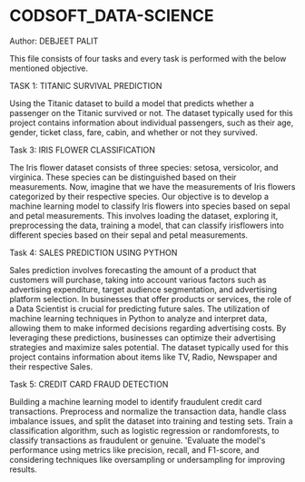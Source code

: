 # CODSOFT_DATA-SCIENCE
Author: DEBJEET PALIT

This file consists of four tasks and every task is performed with the below mentioned objective.

TASK 1: TITANIC SURVIVAL PREDICTION

Using the Titanic dataset to build a model that predicts whether a passenger on the Titanic survived or not.
The dataset typically used for this project contains information about individual passengers, such as their age, gender, ticket class, fare, cabin, and whether or not they survived.

Task 3: IRIS FLOWER CLASSIFICATION

The Iris flower dataset consists of three species: setosa, versicolor, and virginica. These species can be distinguished based on their measurements. Now, imagine that we have the measurements of Iris flowers categorized by their respective species.
Our objective is to develop a machine learning model to classify Iris flowers into species based on sepal and petal measurements. This involves loading the dataset, exploring it, preprocessing the data, training a model, that can classify irisflowers into different species based on their sepal and petal
measurements.

Task 4: SALES PREDICTION USING PYTHON

Sales prediction involves forecasting the amount of a product that customers will purchase, taking into account various factors such as advertising expenditure, target audience segmentation, and advertising platform selection.
In businesses that offer products or services, the role of a Data Scientist is crucial for predicting future sales. 
The utilization of machine learning techniques in Python to analyze and interpret data, allowing them to make informed decisions regarding advertising costs. By leveraging these predictions, businesses can optimize their advertising strategies and maximize sales potential.
The dataset typically used for this project contains information about items like TV, Radio, Newspaper and their respective Sales.

Task 5: CREDIT CARD FRAUD DETECTION

Building a machine learning model to identify fraudulent credit card transactions.
Preprocess and normalize the transaction data, handle class imbalance issues, and split the dataset into training and testing sets.
Train a classification algorithm, such as logistic regression or randomforests, to classify transactions as fraudulent or genuine.
'Evaluate the model's performance using metrics like precision, recall, and F1-score, and considering techniques like oversampling or undersampling for improving results.
